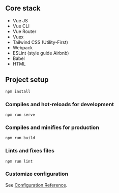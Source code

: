 ## Core stack
- Vue JS
- Vue CLI
- Vue Router
- Vuex
- Tailwind CSS (Utility-First)
- Webpack
- ESLint (style guide Airbnb)
- Babel
- HTML

## Project setup
```
npm install
```

### Compiles and hot-reloads for development
```
npm run serve
```

### Compiles and minifies for production
```
npm run build
```

### Lints and fixes files
```
npm run lint
```

### Customize configuration
See [Configuration Reference](https://cli.vuejs.org/config/).

